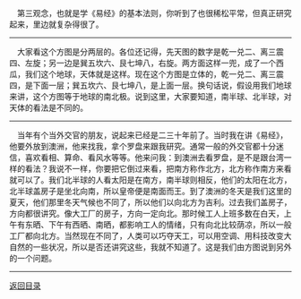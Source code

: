 &emsp;第三观念，也就是学《易经》的基本法则，你听到了也很稀松平常，但真正研究起来，里边就复杂得很了。
___
&emsp;大家看这个方图是分两层的。各位还记得，先天图的数字是乾一兑二、离三震四、左旋；另一边是巽五坎六、艮七坤八，右旋。两方面这样一兜，成了一个西瓜，我们这个地球，天体就是这样。现在这个方图是立体的，乾一兑二、离三震四，是下面一层；巽五坎六、艮七坤八，是上面一层。换句话说，假设用我们地球来讲，这个方图等于地球的南北极。说到这里，大家要知道，南半球、北半球，对天体的看法是不同的。
___
&emsp;当年有个当外交官的朋友，说起来已经是二三十年前了。当时我在讲《易经》，他要外放到澳洲，他来找我，拿个罗盘来跟我研究。通常一般的外交官都十分迷信，喜欢看相、算命、看风水等等。他来问我：到澳洲去看罗盘，是不是跟台湾一样的看法？我说不一样，你要把它倒过来看，把南方称作北方，北方称作南方来看就可以了。我们北半球的人看太阳是在南方，南半球则相反，他们的太阳在北方，北半球盖房子是坐北向南，所以皇帝便是南面而王。到了澳洲的冬天是我们这里的夏天，他们那里冬天气候也不同了，所以他们以向北方为吉利。过去我们盖房子，方向都很讲究。像大工厂的房子，方向一定向北。那时候工人上班多数在白天，上午有东晒、下午有西晒、南晒，都影响工人的情绪，只有向北比较荫凉，所以一般工厂都向北方。当然现在不同了，人类可以巧夺天工，可以用空调、用科技改变大自然的一些状况，所以是否还讲究这些，我就不知道了。这是我们由方图说到另外的一个问题。
___
[返回目录](../../master/README.md#目录)